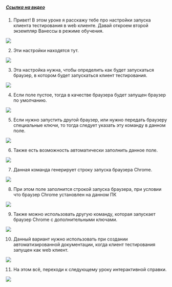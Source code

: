 ﻿##### [Ссылка на видео](https://youtu.be/qflPdMEBCrY)

001. Привет! В этом уроке я расскажу тебе про настройки запуска клиента тестирования в web клиенте. Давай откроем второй экземпляр Ванессы в режиме обучения.

![](https://vanessa-files.do.bit-erp.ru/Doc/1.2.040.1/MD/Глава02/images/000_ЗакладкаСервисНастройкиКлиентовТестированияЗапускБраузера.png)

002. Эти настройки находятся тут.

![](https://vanessa-files.do.bit-erp.ru/Doc/1.2.040.1/MD/Глава02/images/009_ЗакладкаСервисНастройкиКлиентовТестированияЗапускБраузера.png)

003. Эта настройка нужна, чтобы определить как будет запускаться браузер, в котором будет запускаться клиент тестирования.

![](https://vanessa-files.do.bit-erp.ru/Doc/1.2.040.1/MD/Глава02/images/014_ЗакладкаСервисНастройкиКлиентовТестированияЗапускБраузера.png)

004. Если поле пустое, тогда в качестве браузера будет запущен браузер по умолчанию.

![](https://vanessa-files.do.bit-erp.ru/Doc/1.2.040.1/MD/Глава02/images/017_ЗакладкаСервисНастройкиКлиентовТестированияЗапускБраузера.png)

005. Если нужно запустить другой браузер, или нужно передать браузеру специальные ключи, то тогда следует указать эту команду в данном поле.

![](https://vanessa-files.do.bit-erp.ru/Doc/1.2.040.1/MD/Глава02/images/020_ЗакладкаСервисНастройкиКлиентовТестированияЗапускБраузера.png)

006. Также есть возможность автоматически заполнить данное поле.

![](https://vanessa-files.do.bit-erp.ru/Doc/1.2.040.1/MD/Глава02/images/023_ЗакладкаСервисНастройкиКлиентовТестированияЗапускБраузера.png)

007. Данная команда генерирует строку запуска браузера Chrome.

![](https://vanessa-files.do.bit-erp.ru/Doc/1.2.040.1/MD/Глава02/images/026_ЗакладкаСервисНастройкиКлиентовТестированияЗапускБраузера.png)

008. При этом поле заполнится строкой запуска браузера, при условии что браузер Chrome установлен на данном ПК

![](https://vanessa-files.do.bit-erp.ru/Doc/1.2.040.1/MD/Глава02/images/034_ЗакладкаСервисНастройкиКлиентовТестированияЗапускБраузера.png)

009. Также можно использовать другую команду, которая запускает браузер Chrome с дополнительными ключами.

![](https://vanessa-files.do.bit-erp.ru/Doc/1.2.040.1/MD/Глава02/images/039_ЗакладкаСервисНастройкиКлиентовТестированияЗапускБраузера.png)

010. Данный вариант нужно использовать при создании автоматизированной документации, когда клиент тестирования запущен как web клиент.

![](https://vanessa-files.do.bit-erp.ru/Doc/1.2.040.1/MD/Глава02/images/044_ЗакладкаСервисНастройкиКлиентовТестированияЗапускБраузера.png)

011. На этом всё, переходи к следующему уроку интерактивной справки.

![](https://vanessa-files.do.bit-erp.ru/Doc/1.2.040.1/MD/Глава02/images/045_ЗакладкаСервисНастройкиКлиентовТестированияЗапускБраузера.png)
